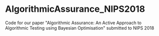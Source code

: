 # AlgorithmicAssurance_NIPS2018
Code for our paper "Algorithmic Assurance: An Active Approach to Algorithmic Testing using Bayesian Optimisation" submitted to NIPS 2018

